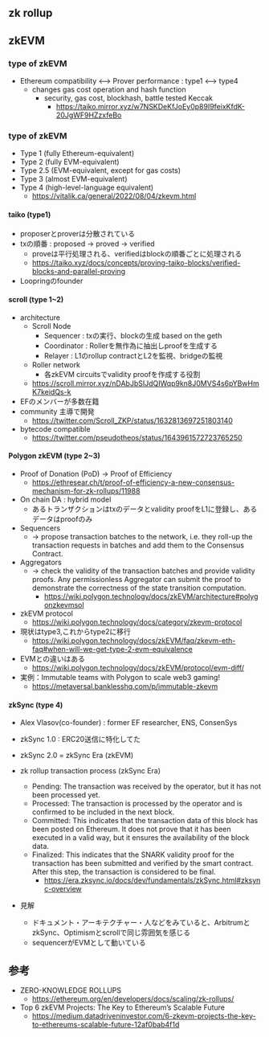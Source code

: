 
## zk rollup

## zkEVM

### type of zkEVM
- Ethereum compatibility <--> Prover performance : type1 <--> type4
  - changes gas cost operation and hash function
    - security, gas cost, blockhash, battle tested Keccak
      - https://taiko.mirror.xyz/w7NSKDeKfJoEy0p89I9feixKfdK-20JgWF9HZzxfeBo

### type of zkEVM

- Type 1 (fully Ethereum-equivalent)
- Type 2 (fully EVM-equivalent)
- Type 2.5 (EVM-equivalent, except for gas costs)
- Type 3 (almost EVM-equivalent)
- Type 4 (high-level-language equivalent)
  - https://vitalik.ca/general/2022/08/04/zkevm.html

#### taiko (type1)
- proposerとproverは分散されている
- txの順番 : proposed -> proved -> verified
  - proveは平行処理される、verifiedはblockの順番ごとに処理される
  - https://taiko.xyz/docs/concepts/proving-taiko-blocks/verified-blocks-and-parallel-proving
- Loopringのfounder

#### scroll (type 1~2)
- architecture
  - Scroll Node
    - Sequencer : txの実行、blockの生成 based on the geth
    - Coordinator : Rollerを無作為に抽出しproofを生成する
    - Relayer : L1のrollup contractとL2を監視、bridgeの監視
  - Roller network
    - 各zkEVM circuitsでvalidity proofを作成する役割
  - https://scroll.mirror.xyz/nDAbJbSIJdQIWqp9kn8J0MVS4s6pYBwHmK7keidQs-k
- EFのメンバーが多数在籍
- community 主導で開発
  - https://twitter.com/Scroll_ZKP/status/1632813697251803140
- bytecode compatible
  - https://twitter.com/pseudotheos/status/1643961572723765250

#### Polygon zkEVM (type 2~3)
- Proof of Donation (PoD) → Proof of Efficiency
  - https://ethresear.ch/t/proof-of-efficiency-a-new-consensus-mechanism-for-zk-rollups/11988
- On chain DA : hybrid model
  - あるトランザクションはtxのデータとvalidity proofをL1に登録し、あるデータはproofのみ
- Sequencers
  - → propose transaction batches to the network, i.e. they roll-up the transaction requests in batches and add them to the Consensus Contract.​
- Aggregators
  - → check the validity of the transaction batches and provide validity proofs. Any permissionless Aggregator can submit the proof to demonstrate the correctness of the state transition computation.
    - https://wiki.polygon.technology/docs/zkEVM/architecture#polygonzkevmsol
- zkEVM protocol
  - https://wiki.polygon.technology/docs/category/zkevm-protocol
- 現状はtype3,これからtype2に移行
  - https://wiki.polygon.technology/docs/zkEVM/faq/zkevm-eth-faq#when-will-we-get-type-2-evm-equivalence
- EVMとの違いはある
  - https://wiki.polygon.technology/docs/zkEVM/protocol/evm-diff/
- 実例：Immutable teams with Polygon to scale web3 gaming!
  - https://metaversal.banklesshq.com/p/immutable-zkevm

#### zkSync (type 4)
- Alex Vlasov(co-founder) : former EF researcher, ENS, ConsenSys
- zkSync 1.0 : ERC20送信に特化してた
- zkSync 2.0 = zkSync Era (zkEVM)
- zk rollup transaction process (zkSync Era)
  - Pending: The transaction was received by the operator, but it has not been processed yet.
  - Processed: The transaction is processed by the operator and is confirmed to be included in the next block.
  - Committed: This indicates that the transaction data of this block has been posted on Ethereum. It does not prove that it has been executed in a valid way, but it ensures the availability of the block data.
  - Finalized: This indicates that the SNARK validity proof for the transaction has been submitted and verified by the smart contract. After this step, the transaction is considered to be final.
    - https://era.zksync.io/docs/dev/fundamentals/zkSync.html#zksync-overview

- 見解
  - ドキュメント・アーキテクチャー・人などをみていると、ArbitrumとzkSync、Optimismとscrollで同じ雰囲気を感じる
  - sequencerがEVMとして動いている

## 参考

- ZERO-KNOWLEDGE ROLLUPS
  - https://ethereum.org/en/developers/docs/scaling/zk-rollups/
- Top 6 zkEVM Projects: The Key to Ethereum’s Scalable Future
  - https://medium.datadriveninvestor.com/6-zkevm-projects-the-key-to-ethereums-scalable-future-12af0bab4f1d
